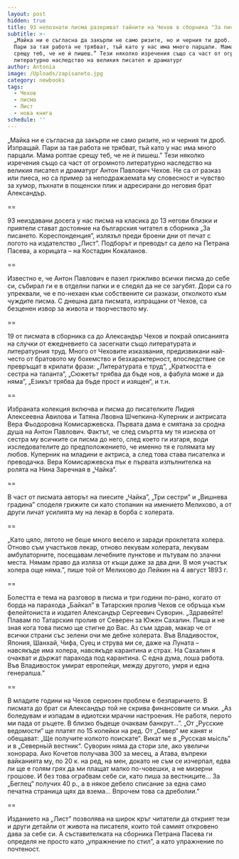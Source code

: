 ```yaml
---
layout: post
hidden: true
title: 93 непознати писма разкриват тайните на Чехов в сборника "За писането"
subtitle: >-
  „Майка ни е съгласна да закърпи не само ризите, но и черния ти дроб. Изпращай.
  Пари за тая работа не трябват, тъй като у нас има много парцали. Мама роптае
  срещу теб, че не ѝ пишеш.” Тези няколко изречения също са част от огромното
  литературно наследство на великия писател и драматург
author: Antonia
image: /Uploads/zapisaneto.jpg
category: newbooks
tags:
  - Чехов
  - писма
  - Лист
  - нова книга
schedule: ''
---
```

„Майка ни е съгласна да закърпи не само ризите, но и черния ти дроб. Изпращай. Пари за тая работа не трябват, тъй като у нас има много парцали. Мама роптае срещу теб, че не ѝ пишеш.” Тези няколко изречения също са част от огромното литературно наследство на великия писател и драматург Антон Павлович Чехов. Не са от разказ или пиеса, но са пример за неподражаемата му словесност и чувство за хумор, пъхнати в пощенски плик и адресирани до неговия брат Александър.

\==

93 неиздавани досега у нас писма на класика до 13 негови близки и приятели стават достояние на българския читател в сборника „За писането. Кореспонденция”, излязъл преди броени дни от печат с логото на издателство „Лист”. Подборът и преводът са дело на Петрана Пасева, а корицата – на Костадин Кокаланов.

\==

Известно е, че Антон Павлович е пазел грижливо всички писма до себе си, събирал ги е в отделни папки и е следял да не се загубят. Дори са го упреквали, че е по-нехаен към собствените си разкази, отколкото към чуждите писма. С днешна дата писмата, изпращани от Чехов, са безценен извор за живота и творчеството му.

\==

19 от писмата в сборника са до Александър Чехов и покрай описанията на случки от ежедневието са засегнати също литературата и литературния труд. Много от Чеховите изказвания, предизвикани най-често от братовото му бохемство и безхарактерност, впоследствие се превръщат в крилати фрази: „Литературата е труд“, „Краткостта е сестра на таланта“, „Сюжетът трябва да бъде нов, а фабула може и да няма“, „Езикът трябва да бъде прост и изящен“, и т.н.

\==

Избраната колекция включва и писма до писателките Лидия Алексеевна Авилова и Татяна Лвовна Шчепкина-Куперник и актрисата Вера Фьодоровна Комисаржевска. Първата дама е смятана за сродна душа на Антон Павлович. Фактът, че след смъртта му тя изисква от сестра му всичките си писма до него, след което ги изгаря, води изследователите до предположението, че именно тя е голямата му любов. Куперник на младини е актриса, а след това става писателка и преводачка. Вера Комисаржевска пък е първата изпълнителка на ролята на Нина Заречная в „Чайка”.

\==

В част от писмата авторът на пиесите „Чайка”, „Три сестри” и „Вишнева градина” споделя грижите си като стопанин на имението Мелихово, а от други личат усилията му на лекар в борба с холерата.

\==

„Като цяло, лятото не беше много весело и заради проклетата холера. Отново съм участъков лекар, отново лекувам холерата, лекувам амбулаторните, посещавам лечебните пунктове и пътувам по злачни места. Нямам право да изляза от къщи даже за два дни. В моя участък холера още няма.”, пише той от Мелихово до Лейкин на 4 август 1893 г.

\==

Болестта е тема на разговор в писма и три години по-рано, когато от борда на парахода „Байкал” в Татарския пролив Чехов се обръща към фелейтониста и издател Александър Сергеевич Суворин. „Здравейте! Плавам по Татарския пролив от Северен за Южен Сахалин. Пиша и не зная кога това писмо ще стигне до Вас. Аз съм здрав, макар че от всички страни със зелени очи ме дебне холерата. Във Владивосток, Япония, Шанхай, Чифа, Суец и струва ми се, даже на Луната – навсякъде има холера, навсякъде карантина и страх. На Сахалин я очакват и държат парахода под карантина. С една дума, лоша работа. Във Владивосток умират европейци, между другото, умря и една генералша.”

\==

В младите години на Чехов сериозен проблем е безпаричието. В писмата до брат си Александър той не скрива финансовите си мъки. „Аз боледувам и изпадам в идиотски мрачни настроения. Не работя, перото ми пада от ръцете. В близко бъдеще очаквам банкрут...”. „От „Русские ведомости“ ще платят по 15 копейки на ред. От „Север“ ме канят и обещават: „Ще получите колкото поискате“. Викат ме в „Русская мьiсль“ и в „Северньiй вестник“. Суворин няма да стори зле, ако увеличи хонорара. Ако Кочетов получава 300 за месец, а Атава, въпреки вайканията му, по 20 к. на ред, на мен, докато не съм се изчерпал, едва ли ще е голям грях да ми плащат малко по-човешки, а не мизерни грошове. И без това ограбвам себе си, като пиша за вестниците... За „Беглец” получих 40 р., а в някое дебело списание за една само печатна страница щях да взема... Впрочем това са дреболии.”

\==

Изданието на „Лист” позволява на широк кръг читатели да открият тези и други детайли от живота на писателя, които той самият откровено дава за себе си. А съставителката на сборника Петрана Пасева ги определя не просто като „упражнение по стил”, а като упражнение по почтеност.
